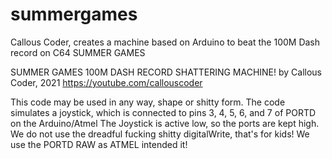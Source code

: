 # summergames
Callous Coder, creates a machine based on Arduino to beat the 100M Dash record on C64 SUMMER GAMES


SUMMER GAMES 100M DASH RECORD SHATTERING MACHINE!
by Callous Coder, 2021 https://youtube.com/callouscoder

This code may be used in any way, shape or shitty form.
The code simulates a joystick, which is connected to pins
3, 4, 5, 6, and 7 of PORTD on the Arduino/Atmel
The Joystick is active low, so the ports are kept high.
We do not use the dreadful fucking shitty digitalWrite, that's for kids!
We use the PORTD RAW as ATMEL intended it!
 
